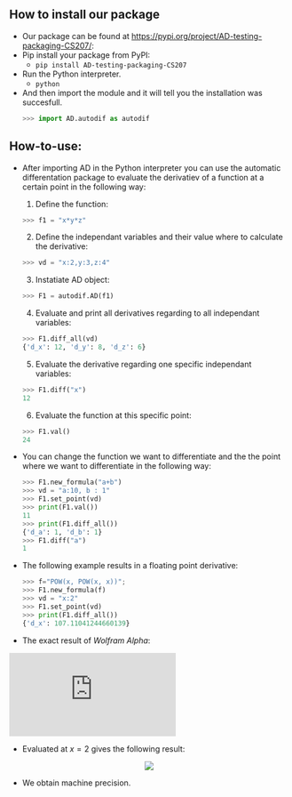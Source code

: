 ## How to install our package 
  - Our package can be found at https://pypi.org/project/AD-testing-packaging-CS207/:
  - Pip install your package from PyPI:
      - `pip install AD-testing-packaging-CS207`
  - Run the Python interpreter. 
      - `python`
  - And then import the module and it will tell you the installation was succesfull. 
      ```python 
      >>> import AD.autodif as autodif
      ```

## How-to-use:
  - After importing AD in the Python interpreter you can use the automatic differentation package to evaluate the derivatiev of a function at a certain point in the following way:
    1. Define the function:
      ```python
      >>> f1 = "x*y*z" 
      ```
    2. Define the independant variables and their value where to calculate the derivative:
      ```python
      >>> vd = "x:2,y:3,z:4" 
      ```  
    3. Instatiate AD object:
      ```python
      >>> F1 = autodif.AD(f1) 
      ```  
    4. Evaluate and print all derivatives regarding to all independant variables:
      ```python      
      >>> F1.diff_all(vd)
      {'d_x': 12, 'd_y': 8, 'd_z': 6}
      ```      
    5. Evaluate the derivative regarding one specific independant variables:
      ```python      
      >>> F1.diff("x")
      12
      ```
    6. Evaluate the function at this specific point:
      ```python      
      >>> F1.val()
      24
      ```      
      
  - You can change the function we want to differentiate and the the point where we want to differentiate in the following way:      
      ```python      
      >>> F1.new_formula("a+b")
      >>> vd = "a:10, b : 1"
      >>> F1.set_point(vd)
      >>> print(F1.val())
      11
      >>> print(F1.diff_all())
      {'d_a': 1, 'd_b': 1} 
      >>> F1.diff("a")
      1
      ```
      
  - The following example results in a floating point derivative: 
      ```python     
      >>> f="POW(x, POW(x, x))";
      >>> F1.new_formula(f)
      >>> vd = "x:2"
      >>> F1.set_point(vd)
      >>> print(F1.diff_all())
      {'d_x': 107.11041244660139}
      ```
      
  - The exact result of *Wolfram Alpha*: 
  
![img alt <>](http://latex.codecogs.com/svg.latex?%5Cbegin%7Balign%7D%5Cdfrac%7Bd%7D%7Bdx%7D%5CBig%28f%28x%29%5CBig%29%26%3D%5Cdfrac%7Bd%7D%7Bdx%7D%5CBig%28x%5E%7Bx%5Ex%7D%5CBig%29%5Cnonumber%5C%5C%26%3Dx%5E%7Bx%5Ex%2Bx-1%7D%28x%5Clog%5E2%28x%29%2Bx%5Clog%28x%29%2B1%29%5Cnonumber%5Cend%7Balign%7D)

  - Evaluated at $x=2$ gives the following result:
  
<p align="center">
  <img src="http://latex.codecogs.com/svg.latex?%5Cbegin%7Balign%7D%5Cdfrac%7Bd%7D%7Bdx%7D%5CBig%28f%28x%3D2%29%5CBig%29%26%3D2%5E%7B2%5E2%2B2-1%7D%5Cbig%282%5Clog%5E2%282%29%2B2%5Clog%282%29%2B1%5Cbig%29%5Cnonumber%5C%5C%26%3D32%5Cbig%282%5Clog_2%282%29%2B2%5Clog%282%29%2B1%5Cbig%29%5Cnonumber%5C%5C%26%3D%5Cunderline%7B107.11041244660139%7D098139741...%5Cnonumber%5Cend%7Balign%7D">
</p>

  - We obtain machine precision.
    
